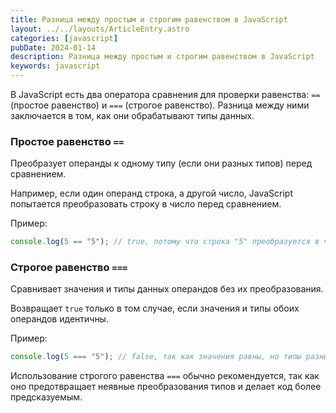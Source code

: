 ```yaml
---
title: Разница между простым и строгим равенством в JavaScript
layout: ../../layouts/ArticleEntry.astro
categories: [javascript]
pubDate: 2024-01-14
description: Разница между простым и строгим равенством в JavaScript
keywords: javascript
---
```


В JavaScript есть два оператора сравнения для проверки равенства: `==` (простое равенство) и `===` (строгое равенство). Разница между ними заключается в том, как они обрабатывают типы данных.

### Простое равенство `==`

Преобразует операнды к одному типу (если они разных типов) перед сравнением.

Например, если один операнд строка, а другой число, JavaScript попытается преобразовать строку в число перед сравнением.

Пример:

```javascript
console.log(5 == "5"); // true, потому что строка "5" преобразуется в число 5
```

### Строгое равенство `===`

Сравнивает значения и типы данных операндов без их преобразования.

Возвращает `true` только в том случае, если значения и типы обоих операндов идентичны.

Пример:

```javascript
console.log(5 === "5"); // false, так как значения равны, но типы разные (число и строка)
```

Использование строгого равенства `===` обычно рекомендуется, так как оно предотвращает неявные преобразования типов и делает код более предсказуемым. 